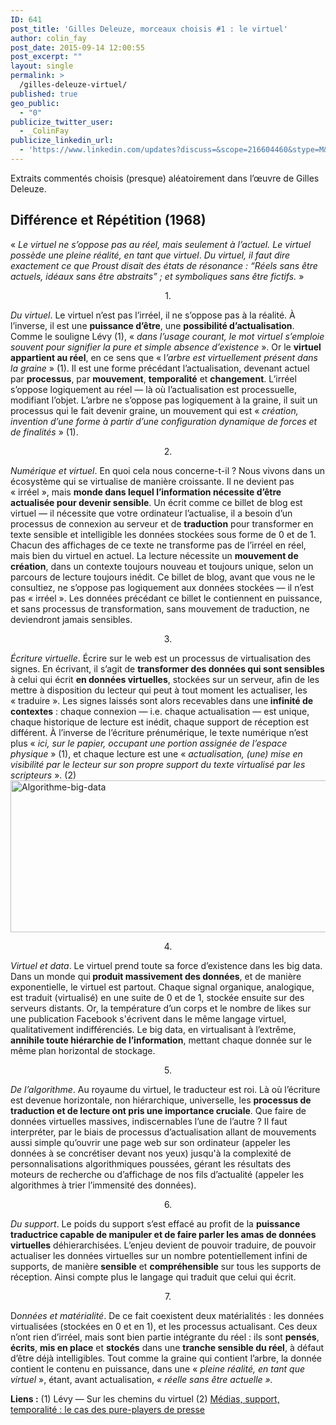 ```yaml
---
ID: 641
post_title: 'Gilles Deleuze, morceaux choisis #1 : le virtuel'
author: colin_fay
post_date: 2015-09-14 12:00:55
post_excerpt: ""
layout: single
permalink: >
  /gilles-deleuze-virtuel/
published: true
geo_public:
  - "0"
publicize_twitter_user:
  - _ColinFay
publicize_linkedin_url:
  - 'https://www.linkedin.com/updates?discuss=&scope=216604460&stype=M&topic=6049144595290292224&type=U&a=wFHv'
---
```

Extraits commentés choisis (presque) aléatoirement dans l’œuvre de Gilles Deleuze.

<!--more-->
<h2>Différence et Répétition (1968)</h2>
« <em>Le virtuel ne s’oppose pas au réel, mais seulement à l’actuel. Le virtuel possède une pleine réalité, en tant que virtuel</em>.<em> Du virtuel, il faut dire exactement ce que Proust disait des états de résonance : “Réels sans être actuels, idéaux sans être abstraits” ; et symboliques sans être fictifs.</em> »
<p style="text-align: center;">1.</p>
<em>Du virtuel</em>. Le virtuel n’est pas l’irréel, il ne s’oppose pas à la réalité. À l’inverse, il est une <strong>puissance d’être</strong>, une <strong>possibilité d’actualisation</strong>. Comme le souligne Lévy (1), « <em>dans l’usage courant, le mot virtuel s’emploie souvent pour signifier la pure et simple absence d’existence</em> ». Or le <strong>virtuel appartient au réel</strong>, en ce sens que « l<em>’arbre est virtuellement présent dans la graine</em> » (1). Il est une forme précédant l’actualisation, devenant actuel par <strong>processus</strong>, par <strong>mouvement</strong>, <strong>temporalité</strong> et <strong>changement</strong>. L’irréel s’oppose logiquement au réel — là où l’actualisation est processuelle, modifiant l’objet. L’arbre ne s’oppose pas logiquement à la graine, il suit un processus qui le fait devenir graine, un mouvement qui est « <em>création, invention d’une forme à partir d’une configuration dynamique de forces et de finalités</em> » (1).
<p style="text-align: center;">2.</p>
<em>Numérique et virtuel</em>. En quoi cela nous concerne-t-il ? Nous vivons dans un écosystème qui se virtualise de manière croissante. Il ne devient pas « irréel », mais <strong>monde dans lequel l’information nécessite d’être actualisée pour devenir sensible</strong>. Un écrit comme ce billet de blog est virtuel — il nécessite que votre ordinateur l’actualise, il a besoin d’un processus de connexion au serveur et de <strong>traduction</strong> pour transformer en texte sensible et intelligible les données stockées sous forme de 0 et de 1. Chacun des affichages de ce texte ne transforme pas de l’irréel en réel, mais bien du virtuel en actuel. La lecture nécessite un <strong>mouvement de création</strong>, dans un contexte toujours nouveau et toujours unique, selon un parcours de lecture toujours inédit. Ce billet de blog, avant que vous ne le consultiez, ne s’oppose pas logiquement aux données stockées — il n’est pas « irréel ». Les données précédant ce billet le contiennent en puissance, et sans processus de transformation, sans mouvement de traduction, ne deviendront jamais sensibles.
<p style="text-align: center;">3.</p>
<em>Écriture virtuelle</em>. Écrire sur le web est un processus de virtualisation des signes. En écrivant, il s’agit de <strong>transformer des données qui sont sensibles</strong> à celui qui écrit <strong>en données virtuelles</strong>, stockées sur un serveur, afin de les mettre à disposition du lecteur qui peut à tout moment les actualiser, les « traduire ». Les signes laissés sont alors recevables dans une<strong> infinité de contextes</strong> : chaque connexion — i.e. chaque actualisation — est unique, chaque historique de lecture est inédit, chaque support de réception est différent. À l’inverse de l’écriture prénumérique, le texte numérique n’est plus « <em>ici, sur le papier, occupant une portion assignée de l’espace physique</em> » (1), et chaque lecture est une « <em>actualisation, (une) mise en visibilité par le lecteur sur son propre support du texte virtualisé par les scripteurs</em> ». (2)

<img class="aligncenter size-full wp-image-714" src="http://cf.data-bzh.fr/wp-content/uploads/2015/09/algorithme-big-data.jpg" alt="Algorithme-big-data" width="640" height="243" />
<p style="text-align: center;">4.</p>
<em>Virtuel et data</em>. Le virtuel prend toute sa force d’existence dans les big data. Dans un monde qui<strong> produit massivement des données</strong>, et de manière exponentielle, le virtuel est partout. Chaque signal organique, analogique, est traduit (virtualisé) en une suite de 0 et de 1, stockée ensuite sur des serveurs distants. Or, la température d’un corps et le nombre de likes sur une publication Facebook s'écrivent dans le même langage virtuel, qualitativement indifférenciés. Le big data, en virtualisant à l’extrême, <strong>annihile toute hiérarchie de l’information</strong>, mettant chaque donnée sur le même plan horizontal de stockage.
<p style="text-align: center;">5.</p>
<em>De l’algorithme</em>. Au royaume du virtuel, le traducteur est roi. Là où l’écriture est devenue horizontale, non hiérarchique, universelle, les <strong>processus de traduction et de lecture ont pris une importance cruciale</strong>. Que faire de données virtuelles massives, indiscernables l’une de l’autre ? Il faut interpréter, par le biais de processus d’actualisation allant de mouvements aussi simple qu’ouvrir une page web sur son ordinateur (appeler les données à se concrétiser devant nos yeux) jusqu'à la complexité de personnalisations algorithmiques poussées, gérant les résultats des moteurs de recherche ou d’affichage de nos fils d’actualité (appeler les algorithmes à trier l’immensité des données).
<p style="text-align: center;">6.</p>
<em>Du support</em>. Le poids du support s’est effacé au profit de la <strong>puissance traductrice capable de manipuler et de faire parler les amas de données virtuelles</strong> déhierarchisées. L’enjeu devient de pouvoir traduire, de pouvoir actualiser les données virtuelles sur un nombre potentiellement infini de supports, de manière <strong>sensible</strong> et <strong>compréhensible</strong> sur tous les supports de réception. Ainsi compte plus le langage qui traduit que celui qui écrit.
<p style="text-align: center;">7.</p>
D<em>onnées et matérialité</em>. De ce fait coexistent deux matérialités : les données virtualisées (stockées en 0 et en 1), et les processus actualisant. Ces deux n’ont rien d’irréel, mais sont bien partie intégrante du réel : ils sont <strong>pensés</strong>, <strong>écrits</strong>, <strong>mis en place</strong> et <strong>stockés</strong> dans une <strong>tranche sensible du réel</strong>, à défaut d’être déjà intelligibles. Tout comme la graine qui contient l’arbre, la donnée contient le contenu en puissance, dans une « <em>pleine réalité, en tant que virtuel</em> », étant, avant actualisation, <em>« réelle sans être actuelle ».</em>

<strong>Liens :</strong>
(1) Lévy — Sur les chemins du virtuel
(2) <a href="http://dumas.ccsd.cnrs.fr/dumas-01130211/document" target="_blank">Médias, support, temporalité : le cas des pure-players de presse</a>

&nbsp;
